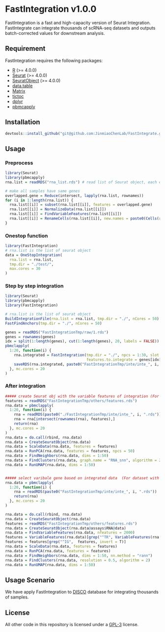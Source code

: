 # FastIntegration v1.0.0
FastIntegration is a fast and high-capacity version of Seurat Integration. FastIntegrate can integrate thousands of scRNA-seq datasets and outputs batch-corrected values for downstream analysis.


## Requirement
FastIntegration requires the following packages:

* [R](https://www.r-project.org/) (>= 4.0.0)
* [Seurat](https://cran.r-project.org/web/packages/Seurat/index.html) (>= 4.0.0)
* [SeuratObject](https://cran.r-project.org/web/packages/SeuratObject/index.html) (>= 4.0.0)
* [data.table](https://cran.r-project.org/web/packages/data.table/vignettes/datatable-intro.html)
* [Matrix](https://cran.r-project.org/web/packages/Matrix/index.html)
* [tictoc](https://cran.r-project.org/web/packages/tictoc/index.html)
* [dplyr](https://cran.r-project.org/web/packages/dplyr/index.html)
* [pbmcapply](https://cran.r-project.org/web/packages/pbmcapply/index.html)

## Installation

```R
devtools::install_github("git@github.com:JinmiaoChenLab/FastIntegrate.git")
```

## Usage

### Preprocess
```R
library(Seurat)
library(pbmcapply)
rna.list = readRDS("rna_list.rds") # read list of Seurat object, each element in list is a sample

# make all samples have same genes
overlapped.gene = Reduce(intersect, lapply(rna.list, rownames))
for (i in 1:length(rna.list)) {
  rna.list[[i]] = subset(rna.list[[i]], features = overlapped.gene)
  rna.list[[i]] = NormalizeData(rna.list[[i]])
  rna.list[[i]] = FindVariableFeatures(rna.list[[i]])
  rna.list[[i]] = RenameCells(rna.list[[i]], new.names = paste0(Cells(rna.list[[i]]), "--", i))
}

```



### Onestop function
```R
library(FastIntegration)
# rna.list is the list of seurat object
data = OneStopIntegration(
  rna.list = rna.list, 
  tmp.dir = "./test/", 
  max.cores = 30
)

```

### Step by step integration
```R
library(Seurat)
library(pbmcapply)
library(FastIntegration)

# rna.list is the list of seurat object
BuildIntegrationFile(rna.list = rna.list, tmp.dir = "./", nCores = 50)
FastFindAnchors(tmp.dir = "./", nCores = 50)

genes = readRDS("FastIntegrationTmp/raw/1.rds")
genes = rownames(genes)
idx = split(1:length(genes), cut(1:length(genes), 20, labels = FALSE))
pbmclapply(
  1:20, function(i) {
    rna.integrated = FastIntegration(tmp.dir = "./", npcs = 1:30, slot = "data",
                                     features.to.integrate = genes[idx[[i]]])
    saveRDS(rna.integrated, paste0("FastIntegrationTmp/inte/inte_", i, ".rds"), compress = F)
  }, mc.cores = 20
)

```


### After integration
```R
##### create Seurat obj with the variable features of integration (For very big dataset) ##### 
features = readRDS("FastIntegrationTmp/others/features.rds")
rna.data = pbmclapply(
  1:20, function(i) {
    rna = readRDS(paste0("./FastIntegrationTmp/inte/inte_", i, ".rds"))
    rna = rna[intersect(rownames(rna), features),]
    return(rna)
  }, mc.cores = 20
)
rna.data = do.call(rbind, rna.data)
rna.data = CreateSeuratObject(rna.data)
rna.data = ScaleData(rna.data, features = features)
rna.data = RunPCA(rna.data, features = features, npcs = 50)
rna.data = FindNeighbors(rna.data, dims = 1:50)
rna.data = FindClusters(rna.data, graph.name = "RNA_snn", algorithm = 2)
rna.data = RunUMAP(rna.data, dims = 1:50)


##### select varibale gene based on integrated data  (For dataset with less than 100 samples) #####
rna.data = pbmclapply(
  1:20, function(i) {
    rna = readRDS(paste0("FastIntegrationTmp/inte/inte_", i, ".rds"))
    return(rna)
  }, mc.cores = 20
)

rna.data = do.call(rbind, rna.data)
rna.data = CreateSeuratObject(rna.data)
features = readRDS("FastIntegrationTmp/others/features.rds")
rna.data = CreateSeuratObject(rna.data@assays$RNA@data)
rna.data = FindVariableFeatures(rna.data, nfeatures = 2000)
features = VariableFeatures(rna.data)[grep("^TR", VariableFeatures(rna.data), invert = T)]
features = features[grep("^IG",  features, invert = T)]
rna.data = ScaleData(rna.data, features = features)
rna.data = RunPCA(rna.data, features = features)
rna.data = FindNeighbors(rna.data, dims = 1:50, nn.method = "rann")
rna.data = FindClusters(rna.data, resolution = 0.5, algorithm = 2)
rna.data = RunUMAP(rna.data, dims = 1:50)

```


## Usage Scenario
We have apply FastIntegration to [DISCO](http://www.immunesinglecell.org/) database for integrating thousands of samples.

## License
All other code in this repository is licensed under a [GPL-3](https://www.r-project.org/Licenses/GPL-3) license.

